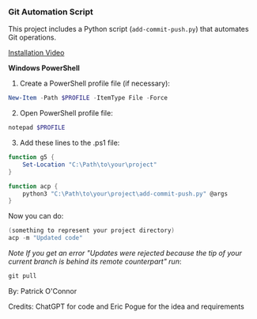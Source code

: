 ### Git Automation Script

This project includes a Python script (`add-commit-push.py`) that automates Git operations.

[Installation Video](https://drive.google.com/file/d/1ZO6-TXmpMDEYcIZu30MidsfkfVkrUWTF/view?usp=sharing)

**Windows PowerShell**

1. Create a PowerShell profile file (if necessary):
```powershell
New-Item -Path $PROFILE -ItemType File -Force
```
2. Open PowerShell profile file:
```powershell
notepad $PROFILE
```
3. Add these lines to the .ps1 file:
```powershell
function g5 {
    Set-Location "C:\Path\to\your\project"
}

function acp {
    python3 "C:\Path\to\your\project\add-commit-push.py" @args
}

```
Now you can do:
```powershell
(something to represent your project directory)
acp -m "Updated code"
```

*Note If you get an error "Updates were rejected because the tip of your current branch is behind its remote counterpart" run*:
```powershell
git pull
```

By: Patrick O'Connor

Credits: ChatGPT for code and Eric Pogue for the idea and requirements
